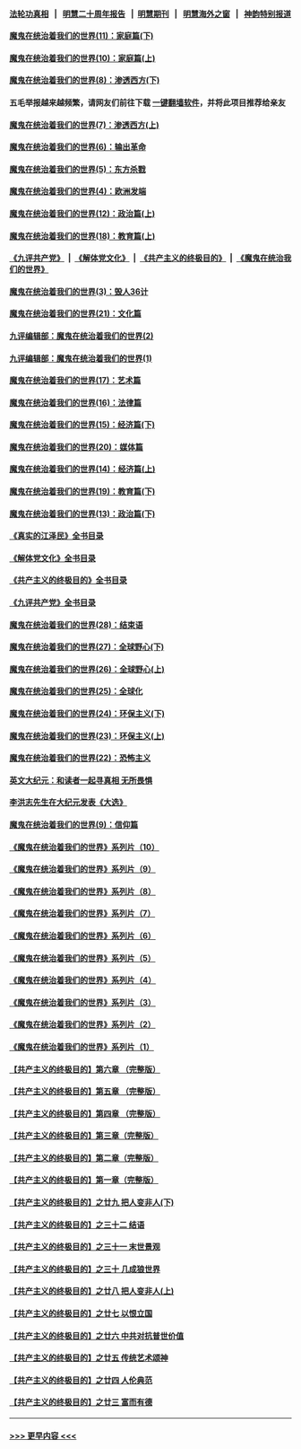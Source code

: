 #### [法轮功真相](https://github.com/gfw-breaker/truth/blob/master/README.md?t=0) &nbsp;&nbsp;|&nbsp;&nbsp; [明慧二十周年报告](https://github.com/gfw-breaker/mh-reports/blob/master/README.md?t=0) &nbsp;&nbsp;|&nbsp;&nbsp;[明慧期刊](https://github.com/gfw-breaker/mh-qikan) &nbsp;&nbsp;|&nbsp;&nbsp; [明慧海外之窗](https://github.com/gfw-breaker/mh-news/blob/master/README.md?t=0) &nbsp;&nbsp;|&nbsp;&nbsp; [神韵特别报道](https://github.com/gfw-breaker/mh-news/blob/master/shenyun.md?t=0)
#### [魔鬼在统治着我们的世界(11)：家庭篇(下)](../pages/nsc422/n10440961.md?t=12081801) 
#### [魔鬼在统治着我们的世界(10)：家庭篇(上)](../pages/nsc422/n10435448.md?t=12081801) 
#### [魔鬼在统治着我们的世界(8)：渗透西方(下)](../pages/nsc422/n10429603.md?t=12081801) 
#### 五毛举报越来越频繁，请网友们前往下载 [一键翻墙软件](https://github.com/gfw-breaker/ssr-accounts)，并将此项目推荐给亲友
#### [魔鬼在统治着我们的世界(7)：渗透西方(上)](../pages/nsc422/n10426013.md?t=12081801) 
#### [魔鬼在统治着我们的世界(6)：输出革命](../pages/nsc422/n10421536.md?t=12081801) 
#### [魔鬼在统治着我们的世界(5)：东方杀戮](../pages/nsc422/n10417707.md?t=12081801) 
#### [魔鬼在统治着我们的世界(4)：欧洲发端](../pages/nsc422/n10414890.md?t=12081801) 
#### [魔鬼在统治着我们的世界(12)：政治篇(上)](../pages/nsc422/n10444576.md?t=12081801) 
#### [魔鬼在统治着我们的世界(18)：教育篇(上)](../pages/nsc422/n10526970.md?t=12081801) 
#### [《九评共产党》](https://github.com/begood0513/9ping.md/blob/master/README.md) &nbsp;|&nbsp; [《解体党文化》](../../../../jtdwh.md/blob/master/README.md)  &nbsp;|&nbsp; [《共产主义的终极目的》](../../../../gczydzjmd.md/blob/master/README.md) &nbsp;|&nbsp; [《魔鬼在统治我们的世界》](../../../../mgztzwmdsj.md/blob/master/README.md) 
#### [魔鬼在统治着我们的世界(3)：毁人36计](../pages/nsc422/n10411583.md?t=12081801) 
#### [魔鬼在统治着我们的世界(21)：文化篇](../pages/nsc422/n10597706.md?t=12081801) 
#### [九评编辑部：魔鬼在统治着我们的世界(2)](../pages/nsc422/n10410036.md?t=12081801) 
#### [九评编辑部：魔鬼在统治着我们的世界(1)](../pages/nsc422/n10406825.md?t=12081801) 
#### [魔鬼在统治着我们的世界(17)：艺术篇](../pages/nsc422/n10499093.md?t=12081801) 
#### [魔鬼在统治着我们的世界(16)：法律篇](../pages/nsc422/n10485969.md?t=12081801) 
#### [魔鬼在统治着我们的世界(15)：经济篇(下)](../pages/nsc422/n10469975.md?t=12081801) 
#### [魔鬼在统治着我们的世界(20)：媒体篇](../pages/nsc422/n10586579.md?t=12081801) 
#### [魔鬼在统治着我们的世界(14)：经济篇(上)](../pages/nsc422/n10457370.md?t=12081801) 
#### [魔鬼在统治着我们的世界(19)：教育篇(下)](../pages/nsc422/n10564808.md?t=12081801) 
#### [魔鬼在统治着我们的世界(13)：政治篇(下)](../pages/nsc422/n10448270.md?t=12081801) 
#### [《真实的江泽民》全书目录](../pages/nsc422/n13721399.md?t=12081801) 
#### [《解体党文化》全书目录](../pages/nsc422/n13721157.md?t=12081801) 
#### [《共产主义的终极目的》全书目录](../pages/nsc422/n13721048.md?t=12081801) 
#### [《九评共产党》全书目录](../pages/nsc422/n13708085.md?t=12081801) 
#### [魔鬼在统治着我们的世界(28)：结束语](../pages/nsc422/n10936246.md?t=12081801) 
#### [魔鬼在统治着我们的世界(27)：全球野心(下)](../pages/nsc422/n10928319.md?t=12081801) 
#### [魔鬼在统治着我们的世界(26)：全球野心(上)](../pages/nsc422/n10900318.md?t=12081801) 
#### [魔鬼在统治着我们的世界(25)：全球化](../pages/nsc422/n10788205.md?t=12081801) 
#### [魔鬼在统治着我们的世界(24)：环保主义(下)](../pages/nsc422/n10695307.md?t=12081801) 
#### [魔鬼在统治着我们的世界(23)：环保主义(上)](../pages/nsc422/n10688613.md?t=12081801) 
#### [魔鬼在统治着我们的世界(22)：恐怖主义](../pages/nsc422/n10614727.md?t=12081801) 
#### [英文大纪元：和读者一起寻真相 无所畏惧](../pages/nsc422/n12542027.md?t=12081801) 
#### [李洪志先生在大纪元发表《大选》](../pages/nsc422/n12534746.md?t=12081801) 
#### [魔鬼在统治着我们的世界(9)：信仰篇](../pages/nsc422/n10432159.md?t=12081801) 
#### [《魔鬼在统治着我们的世界》系列片（10）](../pages/nsc422/n12292670.md?t=12081801) 
#### [《魔鬼在统治着我们的世界》系列片（9）](../pages/nsc422/n12290859.md?t=12081801) 
#### [《魔鬼在统治着我们的世界》系列片（8）](../pages/nsc422/n12287445.md?t=12081801) 
#### [《魔鬼在统治着我们的世界》系列片（7）](../pages/nsc422/n12283425.md?t=12081801) 
#### [《魔鬼在统治着我们的世界》系列片（6）](../pages/nsc422/n12282314.md?t=12081801) 
#### [《魔鬼在统治着我们的世界》系列片（5）](../pages/nsc422/n12281419.md?t=12081801) 
#### [《魔鬼在统治着我们的世界》系列片（4）](../pages/nsc422/n12274024.md?t=12081801) 
#### [《魔鬼在统治着我们的世界》系列片（3）](../pages/nsc422/n12271322.md?t=12081801) 
#### [《魔鬼在统治着我们的世界》系列片（2）](../pages/nsc422/n12269049.md?t=12081801) 
#### [《魔鬼在统治着我们的世界》系列片（1）](../pages/nsc422/n12267575.md?t=12081801) 
#### [【共产主义的终极目的】第六章 （完整版）](../pages/nsc422/n11428913.md?t=12081801) 
#### [【共产主义的终极目的】第五章 （完整版）](../pages/nsc422/n11428912.md?t=12081801) 
#### [【共产主义的终极目的】第四章 （完整版）](../pages/nsc422/n11428907.md?t=12081801) 
#### [【共产主义的终极目的】第三章（完整版）](../pages/nsc422/n11428848.md?t=12081801) 
#### [【共产主义的终极目的】第二章（完整版）](../pages/nsc422/n11428831.md?t=12081801) 
#### [【共产主义的终极目的】第一章（完整版）](../pages/nsc422/n11417651.md?t=12081801) 
#### [【共产主义的终极目的】之廿九 把人变非人(下)](../pages/nsc422/n11344140.md?t=12081801) 
#### [【共产主义的终极目的】之三十二 结语](../pages/nsc422/n11360535.md?t=12081801) 
#### [【共产主义的终极目的】之三十一 末世景观](../pages/nsc422/n11351129.md?t=12081801) 
#### [【共产主义的终极目的】之三十 几成狼世界](../pages/nsc422/n11348280.md?t=12081801) 
#### [【共产主义的终极目的】之廿八 把人变非人(上)](../pages/nsc422/n11340492.md?t=12081801) 
#### [【共产主义的终极目的】之廿七 以恨立国](../pages/nsc422/n11336944.md?t=12081801) 
#### [【共产主义的终极目的】之廿六 中共对抗普世价值](../pages/nsc422/n11324785.md?t=12081801) 
#### [【共产主义的终极目的】之廿五 传统艺术颂神](../pages/nsc422/n11296396.md?t=12081801) 
#### [【共产主义的终极目的】之廿四 人伦典范](../pages/nsc422/n11296397.md?t=12081801) 
#### [【共产主义的终极目的】之廿三 富而有德](../pages/nsc422/n11283598.md?t=12081801) 

----
#### [ >>> 更早内容 <<< ](../indexes/nsc422-earlier.md)
